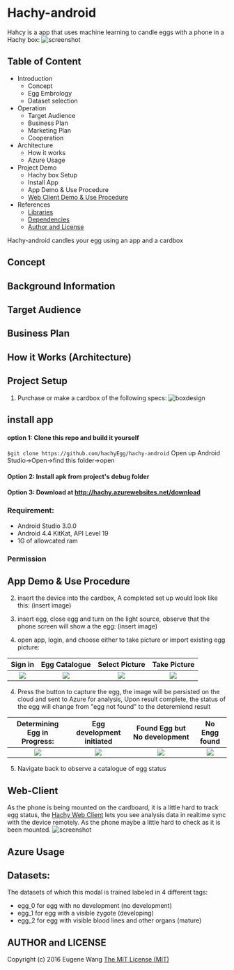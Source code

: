 # Hachy-android
Hahcy is a app that uses machine learning to candle eggs with a phone in a Hachy box:
![screenshot][userImage]


## Table of Content
* Introduction
	* Concept
	* Egg Embrology
	* Dataset selection
* Operation
	* Target Audience
	* Business Plan
	* Marketing Plan
	* Cooperation
* Architecture 
	* How it works
	* Azure Usage
* Project Demo
	* Hachy box Setup
	* Install App
	* App Demo & Use Procedure
	* [Web Client Demo & Use Procedure](web-client-demo-&-use-procedure)
* References
	* [Libraries](libraries)
	* [Dependencies](#dependencies)
	* [Author and License](#author-and-license)

Hachy-android candles your egg using an app and a cardbox

## Concept
## Background Information
## Target Audience
## Business Plan
## How it Works (Architecture)
## Project Setup
1. Purchase or make a cardbox of the following specs: 
![boxdesign](https://user-images.githubusercontent.com/7799433/38463598-7d6136e0-3acc-11e8-8c3c-4e20f85eb677.png)

## install app
#### option 1: Clone this repo and build it yourself
`$git clone https://github.com/hachyEgg/hachy-android`
Open up Android Studio->Open->find this folder->open

#### Option 2: Install apk from project's debug folder

#### Option 3: Download at http://hachy.azurewebsites.net/download

### Requirement:
 * Android Studio 3.0.0
 * Android 4.4 KitKat, API Level 19
 * 1G of allowcated ram

### Permission

## App Demo & Use Procedure
2. insert the device into the cardbox, A completed set up would look like this:
(insert image)

3. insert egg, close egg and turn on the light source, observe that the phone screen will show a the egg:
(insert image)

4. open app, login, and choose either to take picture or import existing egg picture: 

 Sign in                   |  Egg Catalogue                 |       Select Picture            |    Take Picture   
:-------------------------:|:------------------------------:|:-------------------------------:|:---------------------------:
![](screenshots/login.jpg) |![](screenshots/catalogue.jpg)  | ![](screenshots/imgpick.jpg)  | ![](screenshots/camshot.jpg) 
 
4. Press the button to capture the egg, the image will be persisted on the cloud and sent to Azure for analysis, Upon result complete, the status of the egg will change from "egg not found" to the deteremiend result

Determining Egg in Progress:|  Egg development initiated    |   Found Egg but No development  |    No Engg found
:-------------------------:|:------------------------------:|:-------------------------------:|:---------------------------:
![](screenshots/res_detecting.jpg)|![](screenshots/res_detected.jpg)| ![](screenshots/res_nodev.jpg)|![](screenshots/res_noegg.jpg) 

5. Navigate back to observe a catalogue of egg status


## Web-Client
As the phone is being mounted on the cardboard, it is a little hard to track egg status, the [Hachy Web Client](https://github.com/hachyEgg/hachy-web-dist) lets you see analysis data in realtime sync with the device remotely. As the phone maybe a little hard to check as it is been mounted.
![screenshot](https://user-images.githubusercontent.com/7799433/38462289-84e70c60-3ab2-11e8-9587-d5706807c0a2.png)

## Azure Usage

## Datasets: 
The datasets of which this modal is trained labeled in 4 different tags: 
 * egg_0 for egg with no development (no development)
 * egg_1 for egg with a visible zygote (developing)
 * egg_2 for egg with visible blood lines and other organs (mature)

 
## AUTHOR and LICENSE
Copyright (c) 2016 Eugene Wang [The MIT License (MIT)](LICENSE)

[comment]: # (Reference of images and links)
[userImage]:https://user-images.githubusercontent.com/7799433/38462289-84e70c60-3ab2-11e8-9587-d5706807c0a2.png

